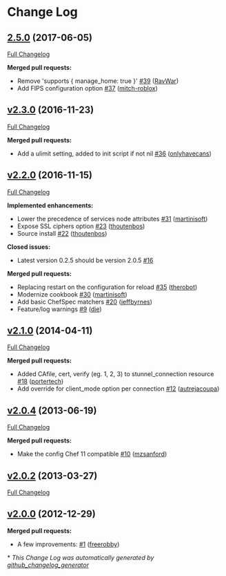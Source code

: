 # Change Log

## [2.5.0](https://github.com/aetrion/chef-stunnel/tree/2.5.0) (2017-06-05)
[Full Changelog](https://github.com/aetrion/chef-stunnel/compare/v2.3.0...2.5.0)

**Merged pull requests:**

- Remove 'supports { manage\_home: true }' [\#39](https://github.com/aetrion/chef-stunnel/pull/39) ([RavWar](https://github.com/RavWar))
- Add FIPS configuration option [\#37](https://github.com/aetrion/chef-stunnel/pull/37) ([mitch-roblox](https://github.com/mitch-roblox))

## [v2.3.0](https://github.com/aetrion/chef-stunnel/tree/v2.3.0) (2016-11-23)
[Full Changelog](https://github.com/aetrion/chef-stunnel/compare/v2.2.0...v2.3.0)

**Merged pull requests:**

- Add a ulimit setting, added to init script if not nil [\#36](https://github.com/aetrion/chef-stunnel/pull/36) ([onlyhavecans](https://github.com/onlyhavecans))

## [v2.2.0](https://github.com/aetrion/chef-stunnel/tree/v2.2.0) (2016-11-15)
[Full Changelog](https://github.com/aetrion/chef-stunnel/compare/v2.1.0...v2.2.0)

**Implemented enhancements:**

- Lower the precedence of services node attributes [\#31](https://github.com/aetrion/chef-stunnel/pull/31) ([martinisoft](https://github.com/martinisoft))
- Expose SSL ciphers option [\#23](https://github.com/aetrion/chef-stunnel/pull/23) ([thoutenbos](https://github.com/thoutenbos))
- Source install [\#22](https://github.com/aetrion/chef-stunnel/pull/22) ([thoutenbos](https://github.com/thoutenbos))

**Closed issues:**

- Latest version 0.2.5 should be version 2.0.5 [\#16](https://github.com/aetrion/chef-stunnel/issues/16)

**Merged pull requests:**

- Replacing restart on the configuration for reload  [\#35](https://github.com/aetrion/chef-stunnel/pull/35) ([therobot](https://github.com/therobot))
- Modernize cookbook [\#30](https://github.com/aetrion/chef-stunnel/pull/30) ([martinisoft](https://github.com/martinisoft))
- Add basic ChefSpec matchers [\#20](https://github.com/aetrion/chef-stunnel/pull/20) ([jeffbyrnes](https://github.com/jeffbyrnes))
- Feature/log warnings [\#9](https://github.com/aetrion/chef-stunnel/pull/9) ([dje](https://github.com/dje))

## [v2.1.0](https://github.com/aetrion/chef-stunnel/tree/v2.1.0) (2014-04-11)
[Full Changelog](https://github.com/aetrion/chef-stunnel/compare/v2.0.4...v2.1.0)

**Merged pull requests:**

- Added CAfile, cert, verify \(eg. 1, 2, 3\) to stunnel\_connection resource [\#18](https://github.com/aetrion/chef-stunnel/pull/18) ([portertech](https://github.com/portertech))
- Add override for client\_mode option per connection [\#12](https://github.com/aetrion/chef-stunnel/pull/12) ([autrejacoupa](https://github.com/autrejacoupa))

## [v2.0.4](https://github.com/aetrion/chef-stunnel/tree/v2.0.4) (2013-06-19)
[Full Changelog](https://github.com/aetrion/chef-stunnel/compare/v2.0.2...v2.0.4)

**Merged pull requests:**

- Make the config Chef 11 compatible [\#10](https://github.com/aetrion/chef-stunnel/pull/10) ([mzsanford](https://github.com/mzsanford))

## [v2.0.2](https://github.com/aetrion/chef-stunnel/tree/v2.0.2) (2013-03-27)
[Full Changelog](https://github.com/aetrion/chef-stunnel/compare/v2.0.0...v2.0.2)

## [v2.0.0](https://github.com/aetrion/chef-stunnel/tree/v2.0.0) (2012-12-29)
**Merged pull requests:**

- A few improvements: [\#1](https://github.com/aetrion/chef-stunnel/pull/1) ([freerobby](https://github.com/freerobby))



\* *This Change Log was automatically generated by [github_changelog_generator](https://github.com/skywinder/Github-Changelog-Generator)*